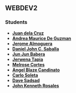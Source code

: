 ## WEBDEV2

### Students
- **[Juan dela Cruz](mailto:juan.delacruz@liham.ph)**
- **[Andrea Maurice De Guzman](mailto:andreamauricedg@gmail.com)**
- **[Jerome Almoguera](mailto:jeromealmoguera@student.laverdad.edu.ph)**
- **[Daniel John C. Saballa](mailto:danieljohnsaballa@student.laverdad.edu.ph)**
- **[Jun Jun Babera](mailto:jun-junbabera@student.laverdad.edu.ph)**
- **[Jerwena Tapia](mailto:jerwenatapia@student.laverdad.edu.ph)**
- **[Melrose Cortes](mailto:melrosecortes@student.laverdad.edu.ph)**
- **[Angel Blaze Candinato](mailto:angelblazecandinato@student.laverdad.edu.ph)**
- **[Carlo Soleta](mailto:carlosoleta@student.laverdad.edu.ph)**
- **[Dave Sadsad](mailto:davesadsad@student.laverdad.edu.ph)**
- **[John Kenneth Rosales](mailto:johnkennethrosales@student.laverdad.edu.ph)**
